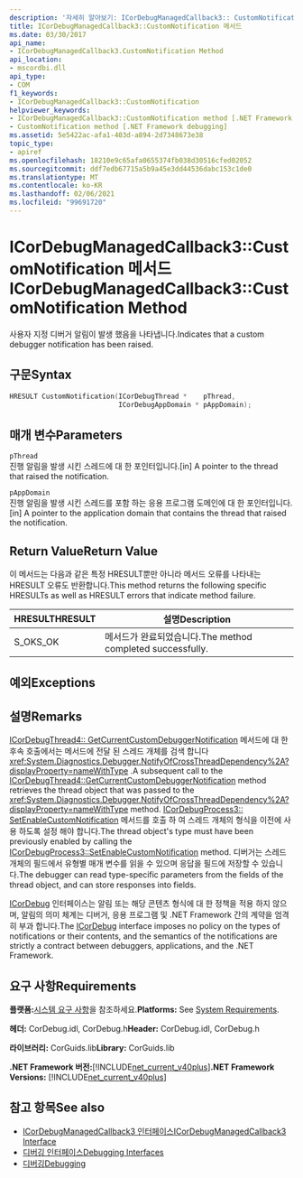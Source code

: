 ```yaml
---
description: '자세히 알아보기: ICorDebugManagedCallback3:: CustomNotification 메서드'
title: ICorDebugManagedCallback3::CustomNotification 메서드
ms.date: 03/30/2017
api_name:
- ICorDebugManagedCallback3.CustomNotification Method
api_location:
- mscordbi.dll
api_type:
- COM
f1_keywords:
- ICorDebugManagedCallback3::CustomNotification
helpviewer_keywords:
- ICorDebugManagedCallback3::CustomNotification method [.NET Framework debugging]
- CustomNotification method [.NET Framework debugging]
ms.assetid: 5e5422ac-afa1-403d-a894-2d7348673e38
topic_type:
- apiref
ms.openlocfilehash: 18210e9c65afa0655374fb038d30516cfed02052
ms.sourcegitcommit: ddf7edb67715a5b9a45e3dd44536dabc153c1de0
ms.translationtype: MT
ms.contentlocale: ko-KR
ms.lasthandoff: 02/06/2021
ms.locfileid: "99691720"
---
```

# <a name="icordebugmanagedcallback3customnotification-method"></a><span data-ttu-id="89048-103">ICorDebugManagedCallback3::CustomNotification 메서드</span><span class="sxs-lookup"><span data-stu-id="89048-103">ICorDebugManagedCallback3::CustomNotification Method</span></span>

<span data-ttu-id="89048-104">사용자 지정 디버거 알림이 발생 했음을 나타냅니다.</span><span class="sxs-lookup"><span data-stu-id="89048-104">Indicates that a custom debugger notification has been raised.</span></span>  
  
## <a name="syntax"></a><span data-ttu-id="89048-105">구문</span><span class="sxs-lookup"><span data-stu-id="89048-105">Syntax</span></span>  
  
```cpp  
HRESULT CustomNotification(ICorDebugThread *    pThread,  
                           ICorDebugAppDomain * pAppDomain);  
```  
  
## <a name="parameters"></a><span data-ttu-id="89048-106">매개 변수</span><span class="sxs-lookup"><span data-stu-id="89048-106">Parameters</span></span>  

 `pThread`  
 <span data-ttu-id="89048-107">진행 알림을 발생 시킨 스레드에 대 한 포인터입니다.</span><span class="sxs-lookup"><span data-stu-id="89048-107">[in] A pointer to the thread that raised the notification.</span></span>  
  
 `pAppDomain`  
 <span data-ttu-id="89048-108">진행 알림을 발생 시킨 스레드를 포함 하는 응용 프로그램 도메인에 대 한 포인터입니다.</span><span class="sxs-lookup"><span data-stu-id="89048-108">[in] A pointer to the application domain that contains the thread that raised the notification.</span></span>  
  
## <a name="return-value"></a><span data-ttu-id="89048-109">Return Value</span><span class="sxs-lookup"><span data-stu-id="89048-109">Return Value</span></span>  

 <span data-ttu-id="89048-110">이 메서드는 다음과 같은 특정 HRESULT뿐만 아니라 메서드 오류를 나타내는 HRESULT 오류도 반환합니다.</span><span class="sxs-lookup"><span data-stu-id="89048-110">This method returns the following specific HRESULTs as well as HRESULT errors that indicate method failure.</span></span>  
  
|<span data-ttu-id="89048-111">HRESULT</span><span class="sxs-lookup"><span data-stu-id="89048-111">HRESULT</span></span>|<span data-ttu-id="89048-112">설명</span><span class="sxs-lookup"><span data-stu-id="89048-112">Description</span></span>|  
|-------------|-----------------|  
|<span data-ttu-id="89048-113">S_OK</span><span class="sxs-lookup"><span data-stu-id="89048-113">S_OK</span></span>|<span data-ttu-id="89048-114">메서드가 완료되었습니다.</span><span class="sxs-lookup"><span data-stu-id="89048-114">The method completed successfully.</span></span>|  
  
## <a name="exceptions"></a><span data-ttu-id="89048-115">예외</span><span class="sxs-lookup"><span data-stu-id="89048-115">Exceptions</span></span>  
  
## <a name="remarks"></a><span data-ttu-id="89048-116">설명</span><span class="sxs-lookup"><span data-stu-id="89048-116">Remarks</span></span>  

 <span data-ttu-id="89048-117">[ICorDebugThread4:: GetCurrentCustomDebuggerNotification](icordebugthread4-getcurrentcustomdebuggernotification-method.md) 메서드에 대 한 후속 호출에서는 메서드에 전달 된 스레드 개체를 검색 합니다 <xref:System.Diagnostics.Debugger.NotifyOfCrossThreadDependency%2A?displayProperty=nameWithType> .</span><span class="sxs-lookup"><span data-stu-id="89048-117">A subsequent call to the [ICorDebugThread4::GetCurrentCustomDebuggerNotification](icordebugthread4-getcurrentcustomdebuggernotification-method.md) method retrieves the thread object that was passed to the <xref:System.Diagnostics.Debugger.NotifyOfCrossThreadDependency%2A?displayProperty=nameWithType> method.</span></span> <span data-ttu-id="89048-118">[ICorDebugProcess3:: SetEnableCustomNotification](icordebugprocess3-setenablecustomnotification-method.md) 메서드를 호출 하 여 스레드 개체의 형식을 이전에 사용 하도록 설정 해야 합니다.</span><span class="sxs-lookup"><span data-stu-id="89048-118">The thread object's type must have been previously enabled by calling the [ICorDebugProcess3::SetEnableCustomNotification](icordebugprocess3-setenablecustomnotification-method.md) method.</span></span> <span data-ttu-id="89048-119">디버거는 스레드 개체의 필드에서 유형별 매개 변수를 읽을 수 있으며 응답을 필드에 저장할 수 있습니다.</span><span class="sxs-lookup"><span data-stu-id="89048-119">The debugger can read type-specific parameters from the fields of the thread object, and can store responses into fields.</span></span>  
  
 <span data-ttu-id="89048-120">[ICorDebug](icordebug-interface.md) 인터페이스는 알림 또는 해당 콘텐츠 형식에 대 한 정책을 적용 하지 않으며, 알림의 의미 체계는 디버거, 응용 프로그램 및 .NET Framework 간의 계약을 엄격히 부과 합니다.</span><span class="sxs-lookup"><span data-stu-id="89048-120">The [ICorDebug](icordebug-interface.md) interface imposes no policy on the types of notifications or their contents, and the semantics of the notifications are strictly a contract between debuggers, applications, and the .NET Framework.</span></span>  
  
## <a name="requirements"></a><span data-ttu-id="89048-121">요구 사항</span><span class="sxs-lookup"><span data-stu-id="89048-121">Requirements</span></span>  

 <span data-ttu-id="89048-122">**플랫폼:**[시스템 요구 사항](../../get-started/system-requirements.md)을 참조하세요.</span><span class="sxs-lookup"><span data-stu-id="89048-122">**Platforms:** See [System Requirements](../../get-started/system-requirements.md).</span></span>  
  
 <span data-ttu-id="89048-123">**헤더:** CorDebug.idl, CorDebug.h</span><span class="sxs-lookup"><span data-stu-id="89048-123">**Header:** CorDebug.idl, CorDebug.h</span></span>  
  
 <span data-ttu-id="89048-124">**라이브러리:** CorGuids.lib</span><span class="sxs-lookup"><span data-stu-id="89048-124">**Library:** CorGuids.lib</span></span>  
  
 <span data-ttu-id="89048-125">**.NET Framework 버전:**[!INCLUDE[net_current_v40plus](../../../../includes/net-current-v40plus-md.md)]</span><span class="sxs-lookup"><span data-stu-id="89048-125">**.NET Framework Versions:** [!INCLUDE[net_current_v40plus](../../../../includes/net-current-v40plus-md.md)]</span></span>  
  
## <a name="see-also"></a><span data-ttu-id="89048-126">참고 항목</span><span class="sxs-lookup"><span data-stu-id="89048-126">See also</span></span>

- [<span data-ttu-id="89048-127">ICorDebugManagedCallback3 인터페이스</span><span class="sxs-lookup"><span data-stu-id="89048-127">ICorDebugManagedCallback3 Interface</span></span>](icordebugmanagedcallback3-interface.md)
- [<span data-ttu-id="89048-128">디버깅 인터페이스</span><span class="sxs-lookup"><span data-stu-id="89048-128">Debugging Interfaces</span></span>](debugging-interfaces.md)
- [<span data-ttu-id="89048-129">디버깅</span><span class="sxs-lookup"><span data-stu-id="89048-129">Debugging</span></span>](index.md)
